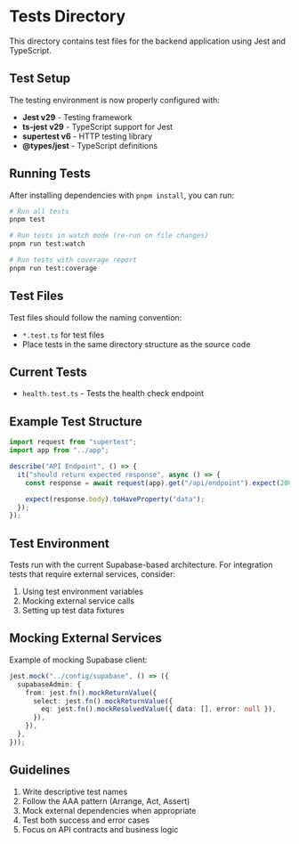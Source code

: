 # Tests Directory

This directory contains test files for the backend application using Jest and TypeScript.

## Test Setup

The testing environment is now properly configured with:

- **Jest v29** - Testing framework
- **ts-jest v29** - TypeScript support for Jest
- **supertest v6** - HTTP testing library
- **@types/jest** - TypeScript definitions

## Running Tests

After installing dependencies with `pnpm install`, you can run:

```bash
# Run all tests
pnpm test

# Run tests in watch mode (re-run on file changes)
pnpm run test:watch

# Run tests with coverage report
pnpm run test:coverage
```

## Test Files

Test files should follow the naming convention:

- `*.test.ts` for test files
- Place tests in the same directory structure as the source code

## Current Tests

- `health.test.ts` - Tests the health check endpoint

## Example Test Structure

```typescript
import request from "supertest";
import app from "../app";

describe("API Endpoint", () => {
  it("should return expected response", async () => {
    const response = await request(app).get("/api/endpoint").expect(200);

    expect(response.body).toHaveProperty("data");
  });
});
```

## Test Environment

Tests run with the current Supabase-based architecture. For integration tests that require external services, consider:

1. Using test environment variables
2. Mocking external service calls
3. Setting up test data fixtures

## Mocking External Services

Example of mocking Supabase client:

```typescript
jest.mock("../config/supabase", () => ({
  supabaseAdmin: {
    from: jest.fn().mockReturnValue({
      select: jest.fn().mockReturnValue({
        eq: jest.fn().mockResolvedValue({ data: [], error: null }),
      }),
    }),
  },
}));
```

## Guidelines

1. Write descriptive test names
2. Follow the AAA pattern (Arrange, Act, Assert)
3. Mock external dependencies when appropriate
4. Test both success and error cases
5. Focus on API contracts and business logic

